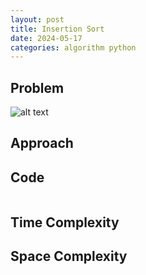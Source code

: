 ```yaml
---
layout: post
title: Insertion Sort
date: 2024-05-17
categories: algorithm python
---
```

## Problem
![alt text]()

## Approach


## Code
```python

```
## Time Complexity

## Space Complexity
